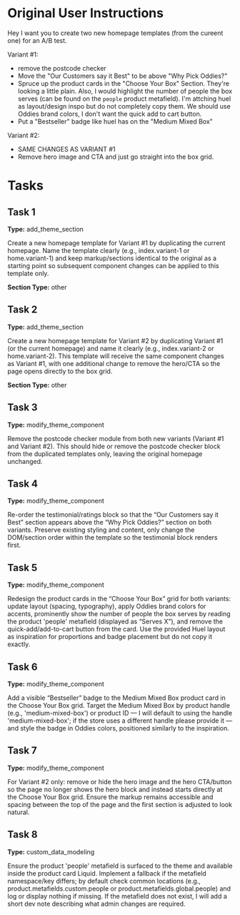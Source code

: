 # Original User Instructions

Hey I want you to create two new homepage templates (from the cureent one) for an A/B test.

Variant #1:
- remove the postcode checker 
- Move the "Our Customers say it Best" to be above "Why Pick Oddies?"
- Spruce up the product cards in the "Choose Your Box" Section. They're looking a little plain. Also, I would highlight the number of people the box serves (can be found on the `people` product metafield). I'm attching huel as layout/design inspo but do not completely copy them. We should use Oddies brand colors, I don't want the quick add to cart button. 
- Put a "Bestseller" badge like huel has on the "Medium Mixed Box"

Variant #2:
- SAME CHANGES AS VARIANT #1
- Remove hero image and CTA and just go straight into the box grid.

# Tasks

## Task 1

**Type:** add_theme_section

Create a new homepage template for Variant #1 by duplicating the current homepage. Name the template clearly (e.g., index.variant-1 or home.variant-1) and keep markup/sections identical to the original as a starting point so subsequent component changes can be applied to this template only.

**Section Type:** other

## Task 2

**Type:** add_theme_section

Create a new homepage template for Variant #2 by duplicating Variant #1 (or the current homepage) and name it clearly (e.g., index.variant-2 or home.variant-2). This template will receive the same component changes as Variant #1, with one additional change to remove the hero/CTA so the page opens directly to the box grid.

**Section Type:** other

## Task 3

**Type:** modify_theme_component

Remove the postcode checker module from both new variants (Variant #1 and Variant #2). This should hide or remove the postcode checker block from the duplicated templates only, leaving the original homepage unchanged.

## Task 4

**Type:** modify_theme_component

Re-order the testimonial/ratings block so that the “Our Customers say it Best” section appears above the “Why Pick Oddies?” section on both variants. Preserve existing styling and content, only change the DOM/section order within the template so the testimonial block renders first.

## Task 5

**Type:** modify_theme_component

Redesign the product cards in the “Choose Your Box” grid for both variants: update layout (spacing, typography), apply Oddies brand colors for accents, prominently show the number of people the box serves by reading the product 'people' metafield (displayed as “Serves X”), and remove the quick-add/add-to-cart button from the card. Use the provided Huel layout as inspiration for proportions and badge placement but do not copy it exactly.

## Task 6

**Type:** modify_theme_component

Add a visible “Bestseller” badge to the Medium Mixed Box product card in the Choose Your Box grid. Target the Medium Mixed Box by product handle (e.g., 'medium-mixed-box') or product ID — I will default to using the handle 'medium-mixed-box'; if the store uses a different handle please provide it — and style the badge in Oddies colors, positioned similarly to the inspiration.

## Task 7

**Type:** modify_theme_component

For Variant #2 only: remove or hide the hero image and the hero CTA/button so the page no longer shows the hero block and instead starts directly at the Choose Your Box grid. Ensure the markup remains accessible and spacing between the top of the page and the first section is adjusted to look natural.

## Task 8

**Type:** custom_data_modeling

Ensure the product 'people' metafield is surfaced to the theme and available inside the product card Liquid. Implement a fallback if the metafield namespace/key differs; by default check common locations (e.g., product.metafields.custom.people or product.metafields.global.people) and log or display nothing if missing. If the metafield does not exist, I will add a short dev note describing what admin changes are required.


